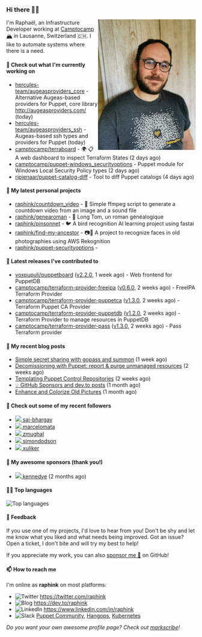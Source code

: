 ### Hi there 👋🏼

<img align="right" src="https://raw.githubusercontent.com/raphink/raphink/master/assets/raphink.jpg" width="260">


I'm Raphaël, an Infrastructure Developer working at [Camptocamp 🏔](https://github.com/camptocamp) in Lausanne, Switzerland 🇨🇭.
I like to automate systems where there is a need.


#### 👷 Check out what I'm currently working on

- [hercules-team/augeasproviders_core](https://github.com/hercules-team/augeasproviders_core) - Alternative Augeas-based providers for Puppet, core library  http://augeasproviders.com/ (today)
- [hercules-team/augeasproviders_ssh](https://github.com/hercules-team/augeasproviders_ssh) - Augeas-based ssh types and providers for Puppet  (today)
- [camptocamp/terraboard](https://github.com/camptocamp/terraboard) - :earth_africa: :clipboard:  A web dashboard to inspect Terraform States  (2 days ago)
- [camptocamp/puppet-windows_securityoptions](https://github.com/camptocamp/puppet-windows_securityoptions) - Puppet module for Windows Local Security Policy types (2 days ago)
- [ripienaar/puppet-catalog-diff](https://github.com/ripienaar/puppet-catalog-diff) - Tool to diff Puppet catalogs (4 days ago)

#### 🌱 My latest personal projects

- [raphink/countdown_video](https://github.com/raphink/countdown_video) - 🎥 Simple ffmpeg script to generate a countdown video from an image and a sound file
- [raphink/genearoman](https://github.com/raphink/genearoman) - 📖 Long Tom, un roman généalogique
- [raphink/pinsonnet](https://github.com/raphink/pinsonnet) - 🐦 A bird recognition AI learning project using fastai
- [raphink/find-my-ancestor](https://github.com/raphink/find-my-ancestor) - 📷🎩 A project to recognize faces in old photographies using AWS Rekognition
- [raphink/puppet-securityoptions](https://github.com/raphink/puppet-securityoptions) - 

#### 🔭 Latest releases I've contributed to

- [voxpupuli/puppetboard](https://github.com/voxpupuli/puppetboard) ([v2.2.0](https://github.com/voxpupuli/puppetboard/releases/tag/v2.2.0), 1 week ago) - Web frontend for PuppetDB
- [camptocamp/terraform-provider-freeipa](https://github.com/camptocamp/terraform-provider-freeipa) ([v0.6.0](https://github.com/camptocamp/terraform-provider-freeipa/releases/tag/v0.6.0), 2 weeks ago) - FreeIPA Terraform Provider
- [camptocamp/terraform-provider-puppetca](https://github.com/camptocamp/terraform-provider-puppetca) ([v1.3.0](https://github.com/camptocamp/terraform-provider-puppetca/releases/tag/v1.3.0), 2 weeks ago) - Terraform Puppet CA Provider
- [camptocamp/terraform-provider-puppetdb](https://github.com/camptocamp/terraform-provider-puppetdb) ([v1.2.0](https://github.com/camptocamp/terraform-provider-puppetdb/releases/tag/v1.2.0), 2 weeks ago) - Terraform Provider to manage resources in PuppetDB
- [camptocamp/terraform-provider-pass](https://github.com/camptocamp/terraform-provider-pass) ([v1.3.0](https://github.com/camptocamp/terraform-provider-pass/releases/tag/v1.3.0), 2 weeks ago) - Pass Terraform provider

#### 📜 My recent blog posts

- [Simple secret sharing with gopass and summon](https://dev.to/camptocamp-ops/simple-secret-sharing-with-gopass-and-summon-40jk) (1 week ago)
- [Decomissioning with Puppet: report &amp; purge unmanaged resources](https://dev.to/camptocamp-ops/decomissioning-with-puppet-report-purge-unmanaged-resources-1jgk) (2 weeks ago)
- [Templating Puppet Control Repositories](https://dev.to/camptocamp-ops/templating-puppet-control-repositories-3pk7) (2 weeks ago)
- [💡 GitHub Sponsors and dev.to posts](https://dev.to/raphink/github-sponsors-and-dev-to-posts-51b1) (1 month ago)
- [Enhance and Colorize Old Pictures](https://dev.to/raphink/enhance-and-colorize-old-pictures-5c9g) (1 month ago)

#### 👥 Check out some of my recent followers

- [<img src="https://avatars0.githubusercontent.com/u/45552507?u=7c2c09d16ac2260027883b6db0fa5cc5e136d04a&amp;v=4" height="20"/> sai-bhargav](https://github.com/sai-bhargav)
- [<img src="https://avatars3.githubusercontent.com/u/4195468?u=83a561209cba1d8c1fd86cb2891ecb1be331b893&amp;v=4" height="20"/> marcelomata](https://github.com/marcelomata)
- [<img src="https://avatars2.githubusercontent.com/u/94489?u=58a7502c9ac525e47dcc30bbbb7b89ad6dd17612&amp;v=4" height="20"/> zmughal](https://github.com/zmughal)
- [<img src="https://avatars0.githubusercontent.com/u/5605960?v=4" height="20"/> simondodson](https://github.com/simondodson)
- [<img src="https://avatars1.githubusercontent.com/u/5671315?u=93a0f5660162ee6430c710cd6fd3242a00982fd9&amp;v=4" height="20"/> xuliker](https://github.com/xuliker)


#### 💚 My awesome sponsors (thank you!)

- [<img src="https://avatars1.githubusercontent.com/u/1110127?v=4" height="20"/> kennedye](https://github.com/kennedye) (2 months ago)


#### 👨‍💻 Top languages

![Top languages](https://github-readme-stats.vercel.app/api/top-langs/?username=raphink&hide_title=true)


#### 💬 Feedback

If you use one of my projects, I'd love to hear from you!
Don't be shy and let me know what you liked and what needs being improved.
Got an issue? Open a ticket, I don't bite and will try my best to help!

If you appreciate my work, you can also [sponsor me 💚](https://github.com/sponsors/raphink) on GitHub!


#### 📫 How to reach me

I'm online as **raphink** on most platforms:

- <img src="https://raw.githubusercontent.com/FortAwesome/Font-Awesome/master/svgs/brands/twitter.svg" width="20" alt="Twitter" /> https://twitter.com/raphink
- <img src="https://raw.githubusercontent.com/FortAwesome/Font-Awesome/master/svgs/brands/dev.svg" width="20" alt="Blog" /> https://dev.to/raphink
- <img src="https://raw.githubusercontent.com/FortAwesome/Font-Awesome/master/svgs/brands/linkedin.svg" width="20" alt="LinkedIn" /> https://www.linkedin.com/in/raphink
- <img src="https://raw.githubusercontent.com/FortAwesome/Font-Awesome/master/svgs/brands/slack.svg" width="20" alt="Slack" /> [Puppet Community](https://slack.puppet.com/), [Hangops](https://signup.hangops.com/), [Kubernetes](https://slack.k8s.io/)

*Do you want your own awesome profile page? Check out [markscribe](https://github.com/muesli/markscribe)!*
